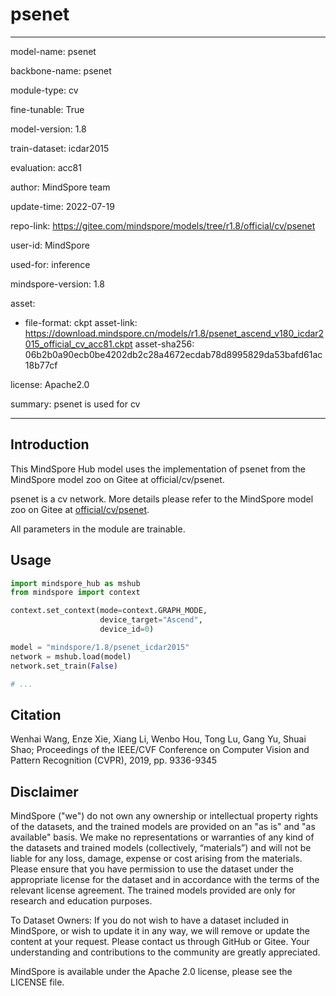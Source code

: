 # psenet

---

model-name: psenet

backbone-name: psenet

module-type: cv

fine-tunable: True

model-version: 1.8

train-dataset: icdar2015

evaluation: acc81

author: MindSpore team

update-time: 2022-07-19

repo-link: <https://gitee.com/mindspore/models/tree/r1.8/official/cv/psenet>

user-id: MindSpore

used-for: inference

mindspore-version: 1.8

asset:

-
    file-format: ckpt
    asset-link: <https://download.mindspore.cn/models/r1.8/psenet_ascend_v180_icdar2015_official_cv_acc81.ckpt>
    asset-sha256: 06b2b0a90ecb0be4202db2c28a4672ecdab78d8995829da53bafd61ac18b77cf

license: Apache2.0

summary: psenet is used for cv

---

## Introduction

This MindSpore Hub model uses the implementation of psenet from the MindSpore model zoo on Gitee at official/cv/psenet.

psenet is a cv network. More details please refer to the MindSpore model zoo on Gitee at [official/cv/psenet](https://gitee.com/mindspore/models/blob/r1.8/official/cv/psenet/README.md).

All parameters in the module are trainable.

## Usage

```python
import mindspore_hub as mshub
from mindspore import context

context.set_context(mode=context.GRAPH_MODE,
                    device_target="Ascend",
                    device_id=0)

model = "mindspore/1.8/psenet_icdar2015"
network = mshub.load(model)
network.set_train(False)

# ...
```

## Citation

Wenhai Wang, Enze Xie, Xiang Li, Wenbo Hou, Tong Lu, Gang Yu, Shuai Shao; Proceedings of the IEEE/CVF Conference on Computer Vision and Pattern Recognition (CVPR), 2019, pp. 9336-9345

## Disclaimer

MindSpore ("we") do not own any ownership or intellectual property rights of the datasets, and the trained models are provided on an "as is" and "as available" basis. We make no representations or warranties of any kind of the datasets and trained models (collectively, “materials”) and will not be liable for any loss, damage, expense or cost arising from the materials. Please ensure that you have permission to use the dataset under the appropriate license for the dataset and in accordance with the terms of the relevant license agreement. The trained models provided are only for research and education purposes.

To Dataset Owners: If you do not wish to have a dataset included in MindSpore, or wish to update it in any way, we will remove or update the content at your request. Please contact us through GitHub or Gitee. Your understanding and contributions to the community are greatly appreciated.

MindSpore is available under the Apache 2.0 license, please see the LICENSE file.
